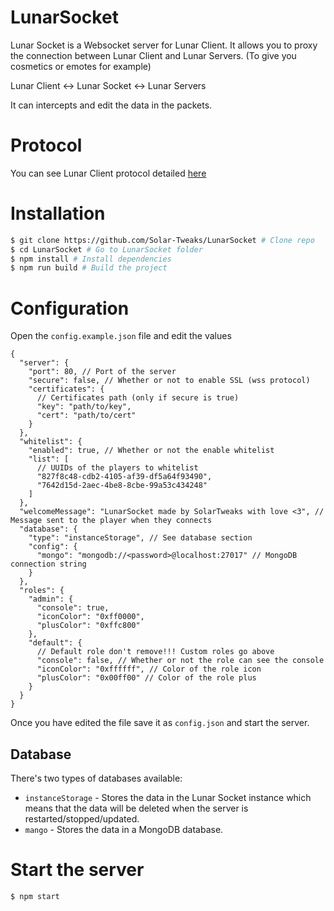 # LunarSocket

Lunar Socket is a Websocket server for Lunar Client.
It allows you to proxy the connection between Lunar Client and Lunar Servers. (To give you cosmetics or emotes for example)

Lunar Client <-> Lunar Socket <-> Lunar Servers

It can intercepts and edit the data in the packets.

# Protocol

You can see Lunar Client protocol detailed [here](https://github.com/Solar-Tweaks/LunarSocket/blob/main/doc/protocol.md)

# Installation

```bash
$ git clone https://github.com/Solar-Tweaks/LunarSocket # Clone repo
$ cd LunarSocket # Go to LunarSocket folder
$ npm install # Install dependencies
$ npm run build # Build the project
```

# Configuration

Open the `config.example.json` file and edit the values

```jsonc
{
  "server": {
    "port": 80, // Port of the server
    "secure": false, // Whether or not to enable SSL (wss protocol)
    "certificates": {
      // Certificates path (only if secure is true)
      "key": "path/to/key",
      "cert": "path/to/cert"
    }
  },
  "whitelist": {
    "enabled": true, // Whether or not the enable whitelist
    "list": [
      // UUIDs of the players to whitelist
      "827f8c48-cdb2-4105-af39-df5a64f93490",
      "7642d15d-2aec-4be8-8cbe-99a53c434248"
    ]
  },
  "welcomeMessage": "LunarSocket made by SolarTweaks with love <3", // Message sent to the player when they connects
  "database": {
    "type": "instanceStorage", // See database section
    "config": {
      "mongo": "mongodb://<password>@localhost:27017" // MongoDB connection string
    }
  },
  "roles": {
    "admin": {
      "console": true,
      "iconColor": "0xff0000",
      "plusColor": "0xffc800"
    },
    "default": {
      // Default role don't remove!!! Custom roles go above
      "console": false, // Whether or not the role can see the console
      "iconColor": "0xffffff", // Color of the role icon
      "plusColor": "0x00ff00" // Color of the role plus
    }
  }
}
```

Once you have edited the file save it as `config.json` and start the server.

## Database

There's two types of databases available:

- `instanceStorage` - Stores the data in the Lunar Socket instance which means that the data will be deleted when the server is restarted/stopped/updated.
- `mango` - Stores the data in a MongoDB database.

# Start the server

```bash
$ npm start
```
